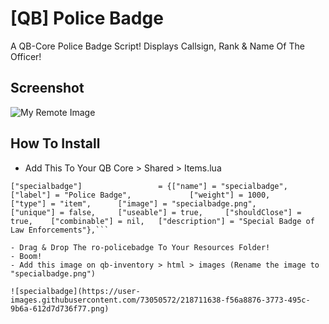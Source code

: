 
# [QB] Police Badge

A QB-Core Police Badge Script!
Displays Callsign, Rank & Name Of The Officer!

## Screenshot
![My Remote Image](https://cdn.discordapp.com/attachments/992322942933418024/1074427349610811392/image.png)
## How To Install

- Add This To Your QB Core > Shared > Items.lua	
```
["specialbadge"]                 = {["name"] = "specialbadge",                  ["label"] = "Police Badge",             ["weight"] = 1000,      ["type"] = "item",      ["image"] = "specialbadge.png",         ["unique"] = false,     ["useable"] = true,     ["shouldClose"] = true,    ["combinable"] = nil,   ["description"] = "Special Badge of Law Enforcements"},```

- Drag & Drop The ro-policebadge To Your Resources Folder!
- Boom!
- Add this image on qb-inventory > html > images (Rename the image to "specialbadge.png")

![specialbadge](https://user-images.githubusercontent.com/73050572/218711638-f56a8876-3773-495c-9b6a-612d7d736f77.png)



